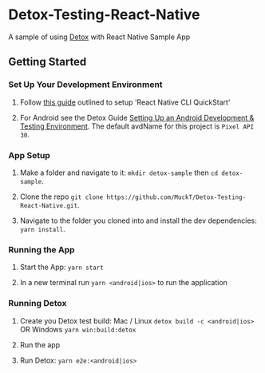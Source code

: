 # Detox-Testing-React-Native

A sample of using [Detox](https://github.com/wix/Detox#readme) with React Native Sample App

## Getting Started

### Set Up Your Development Environment

1. Follow [this guide](https://reactnative.dev/docs/environment-setup) outlined to setup 'React Native CLI QuickStart'

2. For Android see the Detox Guide [Setting Up an Android Development & Testing Environment](https://github.com/wix/Detox/blob/master/docs/Introduction.AndroidDevEnv.md). The default avdName for this project is `Pixel API 30`.

### App Setup

1. Make a folder and navigate to it: `mkdir detox-sample` then `cd detox-sample`.

2. Clone the repo `git clone https://github.com/MuckT/Detox-Testing-React-Native.git`.

3. Navigate to the folder you cloned into and install the dev dependencies: `yarn install`.

### Running the App

1. Start the App: `yarn start`

2. In a new terminal run `yarn <android|ios>` to run the application

### Running Detox

1. Create you Detox test build:
  Mac / Linux `detox build -c <android|ios>` OR Windows `yarn win:build:detox`

2. Run the app

3. Run Detox: `yarn e2e:<android|ios>`
